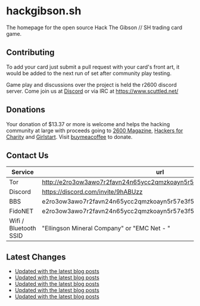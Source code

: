 # hackgibson.sh
The homepage for the open source Hack The Gibson // SH trading card game.


## Contributing

To add your card just submit a pull request with your card's front art, it would be added to the next run of set after community play testing.

Game play and discussions over the project is held the r2600 discord server. Come join us at [Discord](https://discord.com/invite/9hABUzz) or via IRC at https://www.scuttled.net/


## Donations

Your donation of $13.37 or more is welcome and helps the hacking community at large with proceeds going to [2600 Magazine](https://2600.com/), [Hackers for Charity](https://hackersforcharity.org) and [Girlstart](https://girlstart.org).  Visit [buymeacoffee](https://www.buymeacoffee.com/hackgibson.sh) to donate.


## Contact Us

Service | url
-|-
Tor | http://e2ro3ow3awo7r2favn24n65ycc2qmzkoayn5r57e3f56nvjwdcgg32ad.onion
Discord | https://discord.com/invite/9hABUzz
BBS | e2ro3ow3awo7r2favn24n65ycc2qmzkoayn5r57e3f56nvjwdcgg32ad.onion:23
FidoNET | e2ro3ow3awo7r2favn24n65ycc2qmzkoayn5r57e3f56nvjwdcgg32ad.onion:24554
Wifi / Bluetooth SSID | "Ellingson Mineral Company" or "EMC Net - <fidonet address>"

## Latest Changes
<!-- BLOG-POST-LIST:START -->
- [Updated with the latest blog posts](https://github.com/DFW2600/hackgibson.sh/commit/fa328075a9c109a990a69e3d2da235739c09c272)
- [Updated with the latest blog posts](https://github.com/DFW2600/hackgibson.sh/commit/761b5d48384a27b06150dd82c157d9fd3add7c9e)
- [Updated with the latest blog posts](https://github.com/DFW2600/hackgibson.sh/commit/906a4e19b119ae58b4d6f56096ad34b15b1e05cc)
- [Updated with the latest blog posts](https://github.com/DFW2600/hackgibson.sh/commit/5d2bb4f2cf20d4b77875941ca0519bee644b8447)
- [Updated with the latest blog posts](https://github.com/DFW2600/hackgibson.sh/commit/a7308e93cfc7c84b27ee00852f0750e7d3f30bf5)
<!-- BLOG-POST-LIST:END -->
